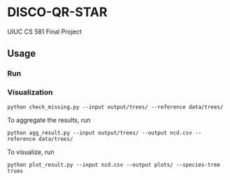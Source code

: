 # DISCO-QR-STAR
UIUC CS 581 Final Project

## Usage

### Run

### Visualization

```
python check_missing.py --input output/trees/ --reference data/trees/
```

To aggregate the results, run
```
python agg_result.py --input output/trees/ --output ncd.csv --reference data/trees/
```

To visualize, run
```
python plot_result.py --input ncd.csv --output plots/ --species-tree trues
```